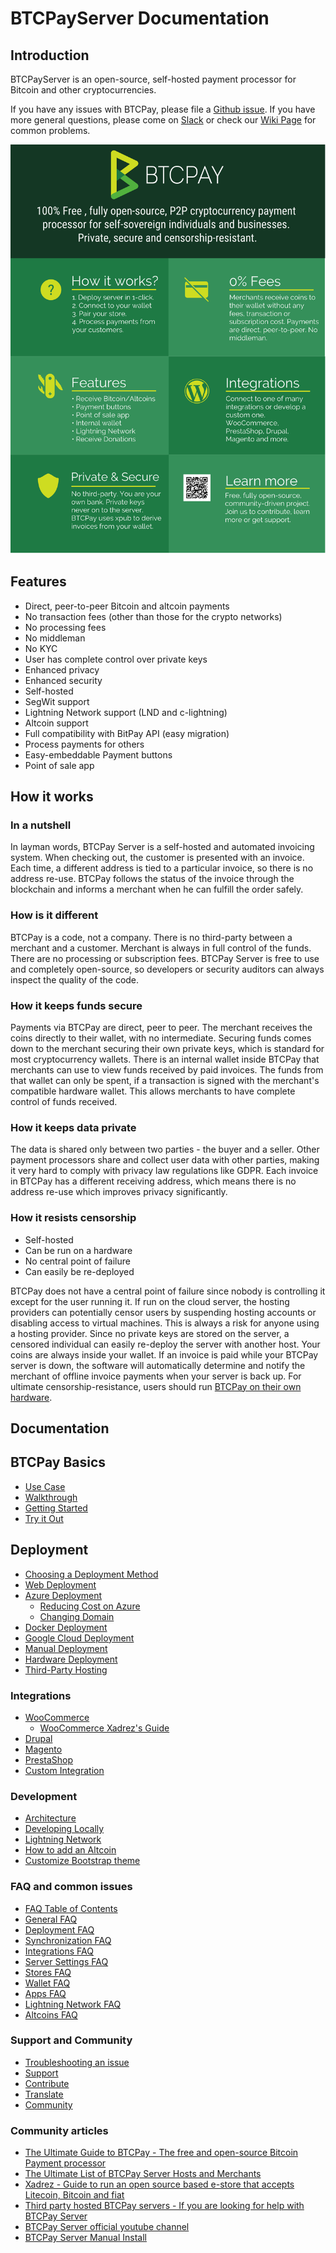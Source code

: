 # BTCPayServer Documentation

## Introduction

BTCPayServer is an open-source, self-hosted payment processor for Bitcoin and other cryptocurrencies.

If you have any issues with BTCPay, please file a [Github issue](https://github.com/btcpayserver/btcpayserver/issues).
If you have more general questions, please come on [Slack](http://slack.btcpayserver.org/) or check our [Wiki Page](https://nbitstack.com/c/btcpayserver) for common problems.

![BTCPayInfographic](img/BTCPAYINFOGRAPHIC.png)

## Features
* Direct, peer-to-peer Bitcoin and altcoin payments
* No transaction fees (other than those for the crypto networks)
* No processing fees
* No middleman
* No KYC
* User has complete control over private keys
* Enhanced privacy
* Enhanced security
* Self-hosted
* SegWit support
* Lightning Network support (LND and c-lightning)
* Altcoin support
* Full compatibility with BitPay API (easy migration)
* Process payments for others
* Easy-embeddable Payment buttons
* Point of sale app

## How it works
### In a nutshell
In layman words, BTCPay Server is a self-hosted and automated invoicing system. When checking out, the customer is presented with an invoice. Each time, a different address is tied to a particular invoice, so there is no address re-use. BTCPay follows the status of the invoice through the blockchain and informs a merchant when he can fulfill the order safely.
### How is it different
BTCPay is a code, not a company. There is no third-party between a merchant and a customer. Merchant is always in full control of the funds. There are no processing or subscription fees. BTCPay Server is free to use and completely open-source, so developers or security auditors can always inspect the quality of the code.
### How it keeps funds secure
Payments via BTCPay are direct, peer to peer. The merchant receives the coins directly to their wallet, with no intermediate. Securing funds comes down to the merchant securing their own private keys, which is standard for most cryptocurrency wallets. There is an internal wallet inside BTCPay that merchants can use to view funds received by paid invoices. The funds from that wallet can only be spent, if a transaction is signed with the merchant's compatible hardware wallet. This allows merchants to have complete control of funds received.
### How it keeps data private
The data is shared only between two parties - the buyer and a seller. Other payment processors share and collect user data with other parties, making it very hard to comply with privacy law regulations like GDPR. Each invoice in BTCPay has a different receiving address, which means there is no address re-use which improves privacy significantly.
### How it resists censorship
* Self-hosted
* Can be run on a hardware
* No central point of failure
* Can easily be re-deployed

BTCPay does not have a central point of failure since nobody is controlling it except for the user running it. If run on the cloud server, the hosting providers can potentially censor users by suspending hosting accounts or disabling access to virtual machines. This is always a risk for anyone using a hosting provider. Since no private keys are stored on the server, a censored individual can easily re-deploy the server with another host. Your coins are always inside your wallet. If an invoice is paid while your BTCPay server is down, the software will automatically determine and notify the merchant of offline invoice payments when your server is back up. For ultimate censorship-resistance, users should run [BTCPay on their own hardware](HardwareDeployment.md).
## Documentation

## BTCPay Basics

* [Use Case](UseCase.md)
* [Walkthrough](Walkthrough.md)
* [Getting Started](GettingStarted.md)
* [Try it Out](TryItOut.md)
    
## Deployment

* [Choosing a Deployment Method](Deployment.md)
* [Web Deployment](LunaNodeWebDeployment.md)
* [Azure Deployment](AzureDeployment.md)
    * [Reducing Cost on Azure](AzurePennyPinching.md)
    * [Changing Domain](ChangeDomain.md)
* [Docker Deployment](DockerDeployment.md)
* [Google Cloud Deployment](GoogleCloudDeployment.md)
* [Manual Deployment](ManualDeployment.md)
* [Hardware Deployment](HardwareDeployment.md)
* [Third-Party Hosting](ThirdPartyHosting.md)

### Integrations

* [WooCommerce](WooCommerce.md)
    * [WooCommerce Xadrez's Guide](Xadrez.md)
* [Drupal](Drupal.md)
* [Magento](Magento.md)
* [PrestaShop](PrestaShop.md)
* [Custom Integration](CustomIntegration.md)

### Development

* [Architecture](Architecture.md)
* [Developing Locally](LocalDevelopment.md)
* [Lightning Network](LightningNetwork.md)
* [How to add an Altcoin](Altcoins.md)
* [Customize Bootstrap theme](Theme.md)

### FAQ and common issues

* [FAQ Table of Contents](FAQ/readme.md)
* [General FAQ](FAQ/FAQ-General.md)
* [Deployment FAQ](FAQ/FAQ-Deployment.md)
* [Synchronization FAQ](FAQ/FAQ-Synchronization.md)
* [Integrations FAQ](FAQ/FAQ-Integrations.md)
* [Server Settings FAQ](FAQ/FAQ-ServerSettings.md)
* [Stores FAQ](FAQ/FAQ-Stores.md)
* [Wallet FAQ](FAQ/FAQ-Wallet.md)
* [Apps FAQ](FAQ/FAQ-Apps.md)
* [Lightning Network FAQ](FAQ/FAQ-LightningNetwork.md)
* [Altcoins FAQ](FAQ/FAQ-Altcoin.md)

### Support and Community

* [Troubleshooting an issue](Troubleshooting.md)
* [Support](Support.md)
* [Contribute](Contribute.md)
* [Translate](Translate.md)
* [Community](Community.md)

### Community articles

* [The Ultimate Guide to BTCPay - The free and open-source Bitcoin Payment processor](https://www.reddit.com/r/Bitcoin/comments/8f1eqf/the_ultimate_guide_to_btcpay_the_free_and/)
* [The Ultimate List of BTCPay Server Hosts and Merchants](https://bitcoinshirt.co/btcpay-stores/)
* [Xadrez - Guide to run an open source based e-store that accepts Litecoin, Bitcoin and fiat](Xadrez.md)
* [Third party hosted BTCPay servers - If you are looking for help with BTCPay Server](ThirdPartyHosting.md)
* [BTCPay Server official youtube channel](https://www.youtube.com/channel/UCpG9WL6TJuoNfFVkaDMp9ug)
* [BTCPay Server Manual Install](http://blog.sipsorcery.com/?p=1052)
